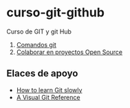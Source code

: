 # curso-git-github
Curso de GIT y git Hub

1. [Comandos git](comandos/readme.md)
2. [Colaborar en proyectos Open Source](colaborador/readme.md)

## Elaces de apoyo

- [How to learn Git slowly](https://dev.to/samuelfaure/how-to-learn-git-slowly-38fa)
- [A Visual Git Reference](http://marklodato.github.io/visual-git-guide/index-en.html)